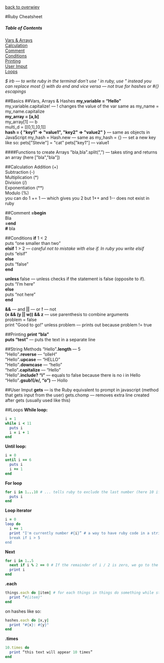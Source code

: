 [back to overwiev](/../..)

#Ruby Cheatsheet

##### Table of Contents  
[Vars & Arrays](#vars--arrays--hashes)  
[Calculation](#calculation)  
[Comment](#comment)  
[Conditions](#conditions)  
[Printing](#printing)  
[User Imput](#user-imput)  
[Loops](#loops)  

*$ irb –– to write ruby in the terminal*
*don't use ' in ruby, use " instead*
*you can replace most {} with do end and vice versa –– not true for hashes or #{} escapings*

##Basics
##Vars, Arrays & Hashes
**my_variable = “Hello”**  
my_variable.capitalize! –– ! changes the value of the var same as my_name = my_name.capitalize  
**my_array = &lsqb;a,b&rsqb;**  
my_array[1] –– b  
multi_d = &lsqb;&lsqb;0,1&rsqb;,&lsqb;0,1&rsqb;&rsqb;  
**hash = &lcub; "key1" => "value1", "key2" => "value2" &rcub;** –– same as objects in JavaScript
my_hash = Hash.new –– same as my_hash = {} –– set a new key like so: pets["Stevie"] = "cat"
pets["key1"] –– value1


####Functions to create Arrays
"bla,bla".split(“,”) –– takes sting and returns an array (here  &lsqb;"bla","bla"&rsqb;)

##Calculation
Addition (+)  
Subtraction (-)  
Multiplication (*)  
Division (/)  
Exponentiation (**)  
Modulo (%)  
you can do 1 += 1 –– which gives you 2 but 1++ and 1-- does not exist in ruby

##Comment
**=begin**  
Bla  
**=end**  
**&num;** bla

##Conditions
**if** 1 < 2  
puts “one smaller than two”  
**elsif** 1 > 2 –– *careful not to mistake with else if. In ruby you write elsif*  
puts “elsif”  
**else**  
puts “false”  
**end**  

**unless** false –– unless checks if the statement is false (opposite to if).  
puts “I’m here”  
**else**  
puts “not here”  
**end**  

**&&** –– and  **||** –– or  **!** –– not  
**(x && (y || w)) && z** –– use parenthesis to combine arguments  
problem = false  
print "Good to go!" unless problem –– prints out because problem != true  

##Printing
**print “bla”**  
**puts “test”** –– puts the text in a separate line

##String Methods
“Hello”**.length** –– 5  
"Hello”**.reverse** –– “olleH”  
"Hello”**.upcase** –– “HELLO”  
"Hello”**.downcase** –– “hello”  
“hello”**.capitalize** –– “Hello”  
“Hello”**.include? “i”** –– equals to false because there is no i in Hello  
“Hello”**.gsub!(/e/, “o”)** –– Hollo  

##User Imput
**gets** –– is the Ruby equivalent to prompt in javascript (method that gets input from the user)
gets.chomp –– removes extra line created after gets (usually used like this)

##Loops
**While loop:**  
```Ruby
i = 1  
while i < 11  
  puts i  
  i = i + 1  
end  
```

**Until loop:**  
```Ruby
i = 0  
until i == 6  
  puts i  
  i += 1  
end
```  

**For loop**  
```Ruby
for i in 1...10 # ... tells ruby to exclude the last number (here 10 if we .. only then it includes the last num)  
  puts i  
end  
```

**Loop iterator**  
```Ruby
i = 0  
loop do
  i += 1  
  print "I'm currently number #{i}” # a way to have ruby code in a string   
  break if i > 5  
end  
```

**Next**  
```Ruby
for i in 1..5  
  next if i % 2 == 0 # If the remainder of i / 2 is zero, we go to the next iteration of the loop.  
  print i  
end  
```

**.each**  
```Ruby
things.each do |item| # for each things in things do something while storing that things in the variable item  
  print “#{item}"  
end  
```
on hashes like so:  
```Ruby
hashes.each do |x,y|
  print "#{x}: #{y}"
end
```

**.times**  
```Ruby
10.times do  
  print “this text will appear 10 times”  
end  
```
